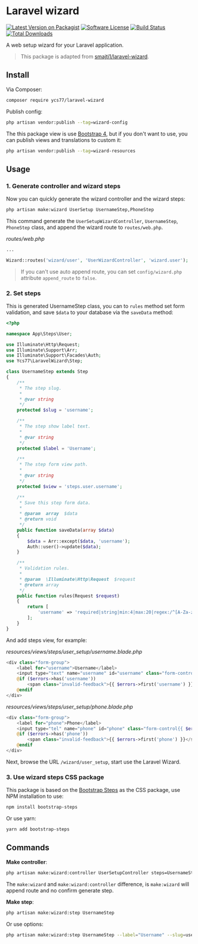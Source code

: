 # Laravel wizard

[![Latest Version on Packagist][ico-version]][link-packagist]
[![Software License][ico-license]](LICENSE.md)
[![Build Status][ico-circleci]][link-circleci]
[![Total Downloads][ico-downloads]][link-downloads]

A web setup wizard for your Laravel application.

> This package is adapted from [smajti1/laravel-wizard](https://github.com/smajti1/laravel-wizard).

## Install

Via Composer:

```bash
composer require ycs77/laravel-wizard
```

Publish config:

```bash
php artisan vendor:publish --tag=wizard-config
```

The this package view is use [Bootstrap 4](https://getbootstrap.com/), but if you don't want to use, you can publish views and translations to custom it:

```bash
php artisan vendor:publish --tag=wizard-resources
```

## Usage

### 1. Generate controller and wizard steps

Now you can quickly generate the wizard controller and the wizard steps:

```bash
php artisan make:wizard UserSetup UsernameStep,PhoneStep
```

This command generate the `UserSetupWizardController`, `UsernameStep`, `PhoneStep` class, and append the wizard route to `routes/web.php`.

*routes/web.php*
```php
...

Wizard::routes('wizard/user', 'UserWizardController', 'wizard.user');
```

> If you can't use auto append route, you can set `config/wizard.php` attribute `append_route` to `false`.

### 2. Set steps

This is generated UsernameStep class, you can to `rules` method set form validation, and save `$data` to your database via the `saveData` method:

```php
<?php

namespace App\Steps\User;

use Illuminate\Http\Request;
use Illuminate\Support\Arr;
use Illuminate\Support\Facades\Auth;
use Ycs77\LaravelWizard\Step;

class UsernameStep extends Step
{
    /**
     * The step slug.
     *
     * @var string
     */
    protected $slug = 'username';

    /**
     * The step show label text.
     *
     * @var string
     */
    protected $label = 'Username';

    /**
     * The step form view path.
     *
     * @var string
     */
    protected $view = 'steps.user.username';

    /**
     * Save this step form data.
     *
     * @param  array  $data
     * @return void
     */
    public function saveData(array $data)
    {
        $data = Arr::except($data, 'username');
        Auth::user()->update($data);
    }

    /**
     * Validation rules.
     *
     * @param  \Illuminate\Http\Request  $request
     * @return array
     */
    public function rules(Request $request)
    {
        return [
            'username' => 'required|string|min:4|max:20|regex:/^[A-Za-z0-9]+$/',
        ];
    }
}
```

And add steps view, for example:

*resources/views/steps/user_setup/username.blade.php*
```php
<div class="form-group">
    <label for="username">Username</label>
    <input type="text" name="username" id="username" class="form-control{{ $errors->has('username') ? ' is-invalid' : '' }}" value="{{ old('username') ?? $step->data('username') }}">
    @if ($errors->has('username'))
        <span class="invalid-feedback">{{ $errors->first('username') }}</span>
    @endif
</div>
```

*resources/views/steps/user_setup/phone.blade.php*
```php
<div class="form-group">
    <label for="phone">Phone</label>
    <input type="tel" name="phone" id="phone" class="form-control{{ $errors->has('phone') ? ' is-invalid' : '' }}" value="{{ old('phone') ?? $step->data('phone') }}">
    @if ($errors->has('phone'))
        <span class="invalid-feedback">{{ $errors->first('phone') }}</span>
    @endif
</div>
```

Next, browse the URL `/wizard/user_setup`, start use the Laravel Wizard.

### 3. Use wizard steps CSS package

This package is based on the [Bootstrap Steps](https://github.com/ycs77/bootstrap-steps) as the CSS package, use NPM installation to use:

```bash
npm install bootstrap-steps
```

Or use yarn:

```bash
yarn add bootstrap-steps
```

## Commands

**Make controller**:

```bash
php artisan make:wizard:controller UserSetupController steps=UsernameStep,PhoneStep
```

The `make:wizard` and `make:wizard:controller` difference, is `make:wizard` will append route and no confirm generate step.

**Make step**:

```bash
php artisan make:wizard:step UsernameStep
```

Or use options:

```bash
php artisan make:wizard:step UsernameStep --label="Username" --slug=username --view=steps.user.username --wizard=user
```

[ico-version]: https://img.shields.io/packagist/v/ycs77/laravel-wizard.svg?style=flat
[ico-license]: https://img.shields.io/badge/license-MIT-brightgreen.svg?style=flat
[ico-circleci]: https://img.shields.io/circleci/project/github/ycs77/laravel-wizard/master.svg?style=flat
[ico-downloads]: https://img.shields.io/packagist/dt/ycs77/laravel-wizard.svg?style=flat

[link-packagist]: https://packagist.org/packages/ycs77/laravel-wizard
[link-circleci]: https://circleci.com/gh/ycs77/laravel-wizard
[link-downloads]: https://packagist.org/packages/ycs77/laravel-wizard
